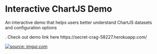 <h1>Interactive ChartJS Demo</h1>

<p>An interactive demo that helps users better understand ChartJS datasets and configuration options </p>. Check out demo link here https://secret-crag-58227.herokuapp.com/

<a href="http://imgur.com/baxJWy4"><img src="http://i.imgur.com/baxJWy4.png" title="source: imgur.com" /></a>
